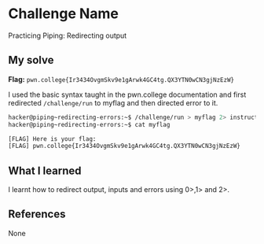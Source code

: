 # Challenge Name
Practicing Piping: Redirecting output

## My solve
**Flag:** `pwn.college{Ir3434OvgmSkv9e1gArwk4GC4tg.QX3YTN0wCN3gjNzEzW}`

I used the basic syntax taught in the pwn.college documentation and first redirected `/challenge/run` to myflag and then directed error to it.
```bash
hacker@piping~redirecting-errors:~$ /challenge/run > myflag 2> instructions
hacker@piping~redirecting-errors:~$ cat myflag

[FLAG] Here is your flag:
[FLAG] pwn.college{Ir3434OvgmSkv9e1gArwk4GC4tg.QX3YTN0wCN3gjNzEzW}
```

## What I learned
I learnt how to redirect output, inputs and errors using 0>,1> and 2>.

## References 
None
